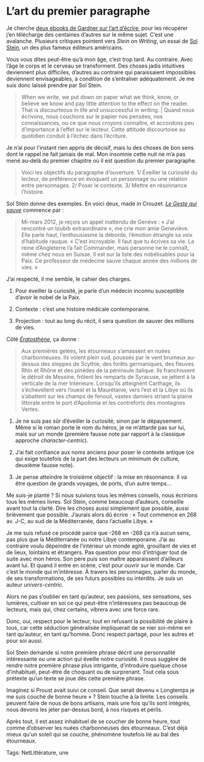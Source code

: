 # L’art du premier paragraphe

Je cherche [deux ebooks de Gardner sur l’art d’écrire](/2014/08/18/livres-lus-ingeres-oublies/), pour les récupérer j’en télécharge des centaines d’autres sur le même sujet. C’est une avalanche. Plusieurs critiques pointent vers *Stein on Writing*, un essai de [Sol Stein](http://en.wikipedia.org/wiki/Sol_Stein), un des plus fameux éditeurs américains.

Vous vous dites peut-être qu’à mon âge, c’est trop tard. Au contraire. Avec l’âge le corps et le cerveau se transforment. Des choses jadis intuitives deviennent plus difficiles, d’autres au contraire qui paraissaient impossibles deviennent envisageables, à condition de s’entraîner adéquatement. Je me suis donc laissé prendre par Sol Stein.

> When we write, we put down on paper what we think, know, or believe we know and pay little attention to the effect on the reader. That is discourteous in life and unsuccessful in writing. | Quand nous écrivons, nous couchons sur le papier nos pensées, nos connaissances, ou ce que nous croyons connaître, et accordons peu d’importance à l’effet sur le lecteur. Cette attitude discourtoise au quotidien conduit à l’échec dans l’écriture.

Je n’ai pour l’instant rien appris de décisif, mais lu des choses de bon sens dont le rappel ne fait jamais de mal. Mon insomnie cette nuit ne m’a pas mené au-delà du premier chapitre où il est question du premier paragraphe.

> Voici les objectifs du paragraphe d’ouverture. 1/ Éveiller la curiosité du lecteur, de préférence en évoquant un personnage ou une relation entre personnages. 2/ Poser le contexte. 3/ Mettre en résonnance l’histoire.

Sol Stein donne des exemples. En voici deux, made in Crouzet. [*Le Geste qui sauve*](/le-geste-qui-sauve/) commence par :

> Mi-mars 2012, je reçois un appel inattendu de Genève : « J’ai rencontré un toubib extraordinaire », me crie mon amie Geneviève. Elle parle haut, l’enthousiasme la déborde, l’émotion étrangle sa voix d’habitude rauque. « C’est incroyable. Il faut que tu écrives sa vie. La reine d’Angleterre l’a fait Commander, mais personne ne le connaît, même chez nous en Suisse. Il est sur la liste des nobélisables pour la Paix. Ce professeur de médecine sauve chaque année des millions de vies. »

J’ai respecté, il me semble, le cahier des charges.

1. Pour éveiller la curiosité, je parle d’un médecin inconnu susceptible d’avoir le nobel de la Paix.

2. Contexte : c’est une histoire médicale contemporaine.

3. Projection : tout au long du récit, il sera question de sauver des millions de vies.

Côté [*Ératosthène*](/eratosthene/), ça donne :

> Aux premières gelées, les étourneaux s’amassent en nuées charbonneuses. Ils volent plein sud, poussés par le vent brumeux au-dessus des steppes de Scythie, des forêts germaniques, des fleuves Rhin et Rhône et des pinèdes de la péninsule italique. Ils franchissent le détroit de Messine, frôlent les remparts de Syracuse, se jettent à la verticale de la mer Intérieure. Lorsqu’ils atteignent Carthage, ils s’échevellent vers l’ouest et la Maurétanie, vers l’est et la Libye où ils s’abattent sur les champs de fenouil, vastes damiers striant la plaine littorale entre le port d’Apollonia et les contreforts des montagnes Vertes.

1. Je ne suis pas sûr d’éveiller la curiosité, sinon par le dépaysement. Même si le roman porte le nom du héros, je ne m’attarde pas sur lui, mais sur un monde (première fausse note par rapport à la classique approche *character-centric*).

2. J’ai fait confiance aux noms anciens pour poser le contexte antique (ce qui exige toutefois de la part des lecteurs un minimum de culture, deuxième fausse note).

3. Je pense atteindre le troisième objectif : la mise en résonnance. Il va être question de grands voyages, de ports, d’un autre temps…

Me suis-je planté ? Si nous suivions tous les mêmes conseils, nous écririons tous les mêmes livres. Sol Stein, comme beaucoup d’auteurs, conseille avant tout la clarté. Dire les choses aussi simplement que possible, aussi brièvement que possible. J’aurais alors dû écrire : « Tout commence en 268 av. J-C, au sud de la Méditerranée, dans l’actuelle Libye. »

Je me suis refusé ce procédé parce que -268 en -268 ça n’a aucun sens, pas plus que la Méditerranée ou notre Libye contemporaine. J’ai au contraire voulu dépeindre de l’intérieur un monde agité, grouillant de vies et de lieux, lointains et étrangers. Pas question pour moi d’intriguer tout de suite avec mon héros. Son père puis son maître apparaissent d’ailleurs avant lui. Et quand il entre en scène, c’est pour ouvrir sur le monde. Car c’est le monde qui m’intéresse. À travers les personnages, parler du monde, de ses transformations, de ses futurs possibles ou interdits. Je suis un auteur *univers-centric*.

Alors ne pas s’oublier en tant qu’auteur, ses passions, ses sensations, ses lumières, cultiver en soi ce qui peut-être n’intéressera pas beaucoup de lecteurs, mais qui, chez certains, vibrera avec une force rare.

Donc, oui, respect pour le lecteur, tout en refusant la possibilité de plaire à tous, car cette séduction généralisée impliquerait de se nier soi-même en tant qu’auteur, en tant qu’homme. Donc respect partagé, pour les autres et pour soi aussi.

Sol Stein demande si notre première phrase décrit une personnalité intéressante ou une action qui éveille notre curiosité. Il nous suggère de rendre notre première phrase plus intrigante, d’introduire quelque chose d'inhabituel, peut-être de choquant ou de surprenant. Tout cela sous prétexte qu’un texte se joue dès cette première phrase.

Imaginez si Proust avait suivi ce conseil. Que serait devenu « Longtemps je me suis couché de bonne heure » ? Stein touche à la limite. Les conseils peuvent faire de nous de bons artisans, mais une fois qu’ils sont intégrés, nous devons les jeter par-dessus bord, à nos risques et périls.

Après tout, il est assez inhabituel de se coucher de bonne heure, tout comme d’observer les nuées charbonneuses des étourneaux. C’est déjà mieux qu'un soleil qui se couche, phénomène toutefois lié au bal des étourneaux.

Tags: NetLittérature, une